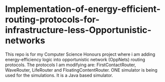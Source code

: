 # Implementation-of-energy-efficient-routing-protocols-for-infrastructure-less-Opportunistic-networks
This repo is for my Computer Science Honours project where i am adding energy-efficiency logic into opportunistic network (OppNets) routing protocols. The protocols I am modifying are: FirstContactRouter, WaveRouter, LifeRouter and  FloatingContentRouter. ONE simulator is being used for the simulations. It is a Java based simulator.

